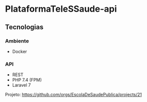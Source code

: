# PlataformaTeleSSaude-api

## Tecnologias
### Ambiente
- Docker
### API
- REST
- PHP 7.4 (FPM)
- Laravel 7

Projeto: https://github.com/orgs/EscolaDeSaudePublica/projects/21
